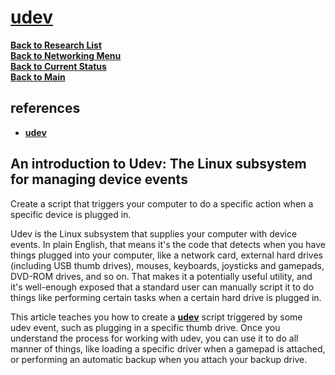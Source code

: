 # **[udev](https://opensource.com/article/18/11/udev)**

**[Back to Research List](../../../research_list.md)**\
**[Back to Networking Menu](../networking_menu.md)**\
**[Back to Current Status](../../../../development/status/weekly/current_status.md)**\
**[Back to Main](../../../../README.md)**

## references

- **[udev](https://linux.die.net/man/8/udev)**

## An introduction to Udev: The Linux subsystem for managing device events

Create a script that triggers your computer to do a specific action when a specific device is plugged in.

Udev is the Linux subsystem that supplies your computer with device events. In plain English, that means it's the code that detects when you have things plugged into your computer, like a network card, external hard drives (including USB thumb drives), mouses, keyboards, joysticks and gamepads, DVD-ROM drives, and so on. That makes it a potentially useful utility, and it's well-enough exposed that a standard user can manually script it to do things like performing certain tasks when a certain hard drive is plugged in.

This article teaches you how to create a **[udev](https://linux.die.net/man/8/udev)** script triggered by some udev event, such as plugging in a specific thumb drive. Once you understand the process for working with udev, you can use it to do all manner of things, like loading a specific driver when a gamepad is attached, or performing an automatic backup when you attach your backup drive.
